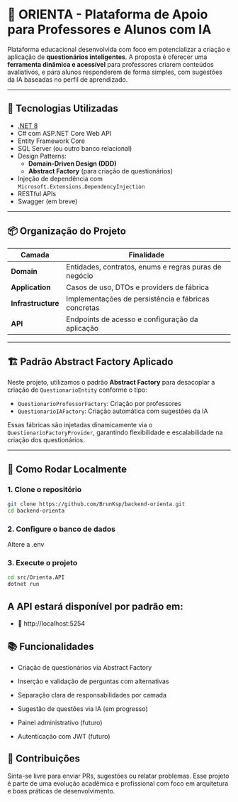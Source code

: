 # 🧠 ORIENTA - Plataforma de Apoio para Professores e Alunos com IA

Plataforma educacional desenvolvida com foco em potencializar a criação e aplicação de **questionários inteligentes**. A proposta é oferecer uma **ferramenta dinâmica e acessível** para professores criarem conteúdos avaliativos, e para alunos responderem de forma simples, com sugestões da IA baseadas no perfil de aprendizado.

---

## 🚀 Tecnologias Utilizadas

- [.NET 8](https://learn.microsoft.com/en-us/dotnet/core/)
- C# com ASP.NET Core Web API
- Entity Framework Core
- SQL Server (ou outro banco relacional)
- Design Patterns:
  - **Domain-Driven Design (DDD)**
  - **Abstract Factory** (para criação de questionários)
- Injeção de dependência com `Microsoft.Extensions.DependencyInjection`
- RESTful APIs
- Swagger (em breve)

---

## 📦 Organização do Projeto

| Camada             | Finalidade                                            |
| ------------------ | ----------------------------------------------------- |
| **Domain**         | Entidades, contratos, enums e regras puras de negócio |
| **Application**    | Casos de uso, DTOs e providers de fábrica             |
| **Infrastructure** | Implementações de persistência e fábricas concretas   |
| **API**            | Endpoints de acesso e configuração da aplicação       |

---

## 🏗️ Padrão Abstract Factory Aplicado

Neste projeto, utilizamos o padrão **Abstract Factory** para desacoplar a criação de `QuestionarioEntity` conforme o tipo:

- `QuestionarioProfessorFactory`: Criação por professores
- `QuestionarioIAFactory`: Criação automática com sugestões da IA

Essas fábricas são injetadas dinamicamente via o `QuestionarioFactoryProvider`, garantindo flexibilidade e escalabilidade na criação dos questionários.

---

## 🔧 Como Rodar Localmente

### 1. Clone o repositório

```bash
git clone https://github.com/BrunKsp/backend-orienta.git
cd backend-orienta
```

### 2. Configure o banco de dados

Altere a .env

### 3. Execute o projeto

```bash
cd src/Orienta.API
dotnet run
```

## A API estará disponível por padrão em:

- 📍 http://localhost:5254

## 📚 Funcionalidades

- Criação de questionários via Abstract Factory

- Inserção e validação de perguntas com alternativas

- Separação clara de responsabilidades por camada

- Sugestão de questões via IA (em progresso)

- Painel administrativo (futuro)

- Autenticação com JWT (futuro)


## 🤝 Contribuições
Sinta-se livre para enviar PRs, sugestões ou relatar problemas.
Esse projeto é parte de uma evolução acadêmica e profissional com foco em arquitetura e boas práticas de desenvolvimento.
